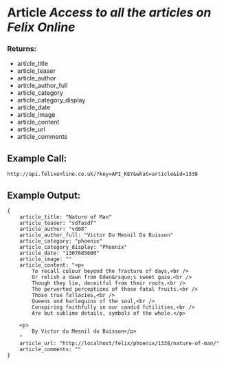 # Article *Access to all the articles on Felix Online*

### Returns:

* article\_title
* article\_teaser
* article\_author
* article\_author\_full
* article\_category
* article\_category\_display
* article\_date
* article\_image
* article\_content
* article\_url
* article\_comments

## Example Call: 
    http://api.felixonline.co.uk/?key=API_KEY&what=article&id=1338
## Example Output:
    {
        article_title: "Nature of Man"
        article_teaser: "sdfasdf"
        article_author: "vd08"
        article_author_full: "Victor Du Mesnil Du Buisson"
        article_category: "phoenix"
        article_category_display: "Phoenix"
        article_date: "1307685600"
        article_image: ""
        article_content: "<p>
            To recall colour beyond the fracture of days,<br />
            Or relish a dawn from Eden&rsquo;s sweet gaze.<br />
            Though they lie, deceitful from their roots,<br />
            The perverted perceptions of those fatal fruits.<br />
            Those true fallacies,<br />
            Queens and harlequins of the soul,<br />
            Conspiring faithfully in our candid futilities,<br />
            Are but sublime details, symbols of the whole.</p>

        <p>
            By Victor du Mesnil du Buisson</p>
        "
        article_url: "http://localhost/felix/phoenix/1338/nature-of-man/"
        article_comments: ""
    }

